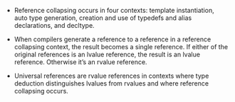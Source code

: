 - Reference collapsing occurs in four contexts: template instantiation, auto type generation, creation and use of typedefs and alias declarations, and decltype.

- When compilers generate a reference to a reference in a reference collapsing context, the result becomes a single reference. If either of the original references is an lvalue reference, the result is an lvalue reference. Otherwise it’s an rvalue reference.

- Universal references are rvalue references in contexts where type deduction distinguishes lvalues from rvalues and where reference collapsing occurs.
